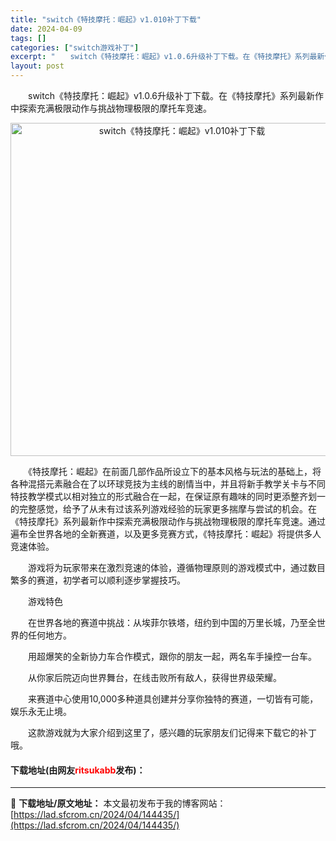 ```yaml
---
title: "switch《特技摩托：崛起》v1.010补丁下载"
date: 2024-04-09
tags: []
categories: ["switch游戏补丁"]
excerpt: "　　switch《特技摩托：崛起》v1.0.6升级补丁下载。在《特技摩托》系列最新作中探索充满极限动作与挑战物理极限的摩托车竞速。 　　《特技摩托：崛起》在前面几部作品所设立下的基本风格与玩法的基础上，将各种混搭元素融合在了以环球竞技为主线的剧情当中，并且将新手教学关卡与不同特技教学模式以相对独立的&hellip;"
layout: post
---
```


 <p>　　switch《特技摩托：崛起》v1.0.6升级补丁下载。在《特技摩托》系列最新作中探索充满极限动作与挑战物理极限的摩托车竞速。</p> <p align="center"><img align="" border="0" src="https://lad.sfcrom.cn/wp-content/uploads/2024/04/20240409_6615244791a78.webp" width="533" alt="switch《特技摩托：崛起》v1.010补丁下载" /></p> <p>　　《特技摩托：崛起》在前面几部作品所设立下的基本风格与玩法的基础上，将各种混搭元素融合在了以环球竞技为主线的剧情当中，并且将新手教学关卡与不同特技教学模式以相对独立的形式融合在一起，在保证原有趣味的同时更添整齐划一的完整感觉，给予了从未有过该系列游戏经验的玩家更多揣摩与尝试的机会。在《特技摩托》系列最新作中探索充满极限动作与挑战物理极限的摩托车竞速。通过遍布全世界各地的全新赛道，以及更多竞赛方式，《特技摩托：崛起》将提供多人竞速体验。</p> <p>　　游戏将为玩家带来在激烈竞速的体验，遵循物理原则的游戏模式中，通过数目繁多的赛道，初学者可以顺利逐步掌握技巧。</p> <p>　　游戏特色</p> <p>　　在世界各地的赛道中挑战：从埃菲尔铁塔，纽约到中国的万里长城，乃至全世界的任何地方。</p> <p>　　用超爆笑的全新协力车合作模式，跟你的朋友一起，两名车手操控一台车。</p> <p>　　从你家后院迈向世界舞台，在线击败所有敌人，获得世界级荣耀。</p> <p>　　来赛道中心使用10,000多种道具创建并分享你独特的赛道，一切皆有可能，娱乐永无止境。</p> <p>　　这款游戏就为大家介绍到这里了，感兴趣的玩家朋友们记得来下载它的补丁哦。</p> <p><h4>下载地址(由网友<font color="red">ritsukabb</font>发布)：</h4></p> 

---
📖 **下载地址/原文地址：** 本文最初发布于我的博客网站：[https://lad.sfcrom.cn/2024/04/144435/](https://lad.sfcrom.cn/2024/04/144435/)
